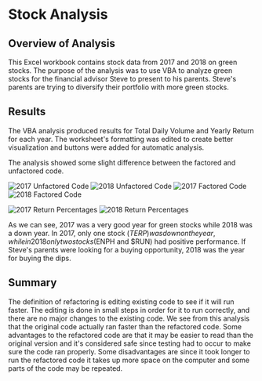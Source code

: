 # Stock Analysis

## Overview of Analysis

This Excel workbook contains stock data from 2017 and 2018 on green stocks. The purpose of the analysis was to use VBA to analyze green stocks for the financial advisor Steve to present to his parents. Steve's parents are trying to diversify their portfolio with more green stocks.

## Results

The VBA analysis produced results for Total Daily Volume and Yearly Return for each year. The worksheet's formatting was edited to create better visualization and buttons were added for automatic analysis.

The analysis showed some slight difference between the factored and unfactored code.

![2017 Unfactored Code](../Module%202/resources/time%20before%20refactor%202017.png)
![2018 Unfactored Code](../Module%202/resources/time%20before%20refactor%202018.png)
![2017 Factored Code](../Module%202/resources/time%20after%20refactor%202017.png)
![2018 Factored Code](../Module%202/resources/time%20after%20refactor%202018.png)

![2017 Return Percentages](../Module%202/resources/2017%20analysis.png)
![2018 Return Percentages](../Module%202/resources/2018%20analysis.png)

As we can see, 2017 was a very good year for green stocks while 2018 was a down year. In 2017, only one stock ($TERP) was down on the year, while in 2018 only two stocks ($ENPH and $RUN) had positive performance. If Steve's parents were looking for a buying opportunity, 2018 was the year for buying the dips.

## Summary

The definition of refactoring is editing existing code to see if it will run faster. The editing is done in small steps in order for it to run correctly, and there are no major changes to the existing code. We see from this analysis that the original code actually ran faster than the refactored code. Some advantages to the refactored code are that it may be easier to read than the original version and it's considered safe since testing had to occur to make sure the code ran properly. Some disadvantages are since it took longer to run the refactored code it takes up more space on the computer and some parts of the code may be repeated.
